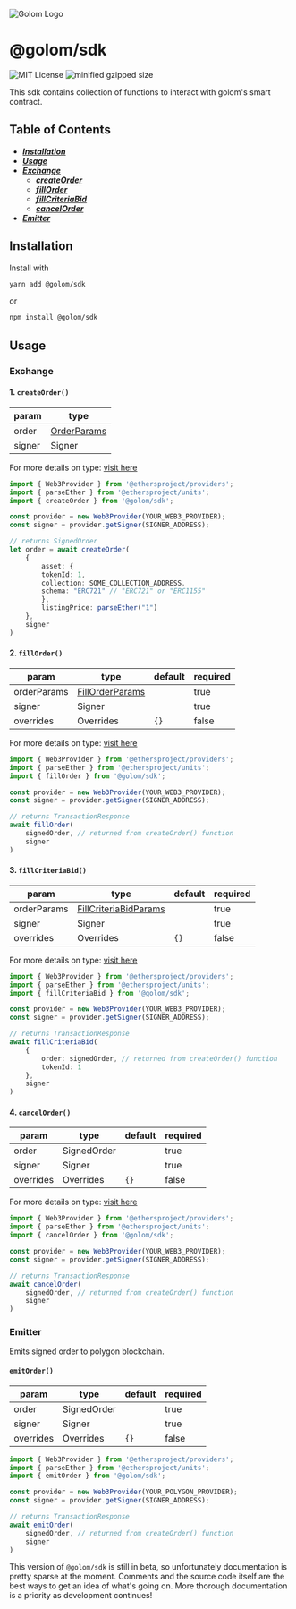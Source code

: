 ![Golom Logo](https://golom.io/_nuxt/img/logo.910e63a.svg)
# @golom/sdk
![MIT License](https://badgen.net/badge/license/MIT/blue) ![minified gzipped size](https://badgen.net/bundlephobia/minzip/@golom/sdk@0.1.5)

This sdk contains collection of functions to interact with golom's smart contract.

## Table of Contents

* [___Installation___](#Installation)
* [___Usage___](#Usage)
 * [___Exchange___](#Exchange)
    * [___createOrder___](#1-createOrder)
    * [___fillOrder___](#2-fillOrder)
    * [___fillCriteriaBid___](#3-fillCriteriaBid)
    * [___cancelOrder___](#4-cancelOrder)
* [___Emitter___](#Emitter)


## Installation
Install with
```bash
yarn add @golom/sdk
```
or
```bash
npm install @golom/sdk
```

## Usage
### Exchange
#### 1. `createOrder()`

| param | type | 
| -------- | -------- 
| order     | [OrderParams](https://github.com/golom-protocol/golom-sdk/blob/main/src/types.ts#L20) 
| signer     | Signer 


For more details on type: [visit here](https://github.com/golom-protocol/golom-sdk/blob/main/src/types.ts)

```typescript
import { Web3Provider } from '@ethersproject/providers';
import { parseEther } from '@ethersproject/units';
import { createOrder } from '@golom/sdk';

const provider = new Web3Provider(YOUR_WEB3_PROVIDER);
const signer = provider.getSigner(SIGNER_ADDRESS);

// returns SignedOrder
let order = await createOrder(
    {
        asset: {
        tokenId: 1,
        collection: SOME_COLLECTION_ADDRESS,
        schema: "ERC721" // "ERC721" or "ERC1155"
        },
        listingPrice: parseEther("1")
    },
    signer
)
```
#### 2. `fillOrder()`
| param | type | default | required
| -------- | -------- | -------- | --------
| orderParams     | [FillOrderParams](https://github.com/golom-protocol/golom-sdk/blob/main/src/types.ts#L34) ||true
| signer     | Signer || true
| overrides     | Overrides | `{}` | false

For more details on type: [visit here](https://github.com/golom-protocol/golom-sdk/blob/main/src/types.ts)

```typescript
import { Web3Provider } from '@ethersproject/providers';
import { parseEther } from '@ethersproject/units';
import { fillOrder } from '@golom/sdk';

const provider = new Web3Provider(YOUR_WEB3_PROVIDER);
const signer = provider.getSigner(SIGNER_ADDRESS);

// returns TransactionResponse
await fillOrder(
    signedOrder, // returned from createOrder() function
    signer
)
```

#### 3. `fillCriteriaBid()`
| param | type | default | required
| -------- | -------- | -------- | --------
| orderParams     | [FillCriteriaBidParams](https://github.com/golom-protocol/golom-sdk/blob/main/src/types.ts#L42) ||true
| signer     | Signer || true
| overrides     | Overrides | `{}` | false

For more details on type: [visit here](https://github.com/golom-protocol/golom-sdk/blob/main/src/types.ts)

```typescript
import { Web3Provider } from '@ethersproject/providers';
import { parseEther } from '@ethersproject/units';
import { fillCriteriaBid } from '@golom/sdk';

const provider = new Web3Provider(YOUR_WEB3_PROVIDER);
const signer = provider.getSigner(SIGNER_ADDRESS);

// returns TransactionResponse
await fillCriteriaBid(
    {
        order: signedOrder, // returned from createOrder() function
        tokenId: 1
    }, 
    signer
)
```

#### 4. `cancelOrder()`
| param | type | default | required
| -------- | -------- | -------- | --------
| order     | SignedOrder ||true
| signer     | Signer || true
| overrides     | Overrides | `{}` | false

For more details on type: [visit here](https://github.com/golom-protocol/golom-sdk/blob/main/src/types.ts)

```typescript
import { Web3Provider } from '@ethersproject/providers';
import { parseEther } from '@ethersproject/units';
import { cancelOrder } from '@golom/sdk';

const provider = new Web3Provider(YOUR_WEB3_PROVIDER);
const signer = provider.getSigner(SIGNER_ADDRESS);

// returns TransactionResponse
await cancelOrder(
    signedOrder, // returned from createOrder() function
    signer
)
```
<a name="usage-emitter"></a>
### Emitter
Emits signed order to polygon blockchain.
#### `emitOrder()`
| param | type | default | required
| -------- | -------- | -------- | --------
| order     | SignedOrder ||true
| signer     | Signer || true
| overrides     | Overrides | `{}` | false

```typescript
import { Web3Provider } from '@ethersproject/providers';
import { parseEther } from '@ethersproject/units';
import { emitOrder } from '@golom/sdk';

const provider = new Web3Provider(YOUR_POLYGON_PROVIDER);
const signer = provider.getSigner(SIGNER_ADDRESS);

// returns TransactionResponse
await emitOrder(
    signedOrder, // returned from createOrder() function
    signer
)
```

This version of `@golom/sdk` is still in beta, so unfortunately documentation is pretty sparse at the moment. Comments and the source code itself are the best ways to get an idea of what's going on. More thorough documentation is a priority as development continues!

